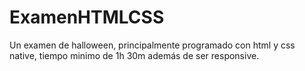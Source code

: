 # ExamenHTMLCSS
Un examen de halloween, principalmente programado con html y css native, tiempo minimo de 1h 30m además de ser responsive.
